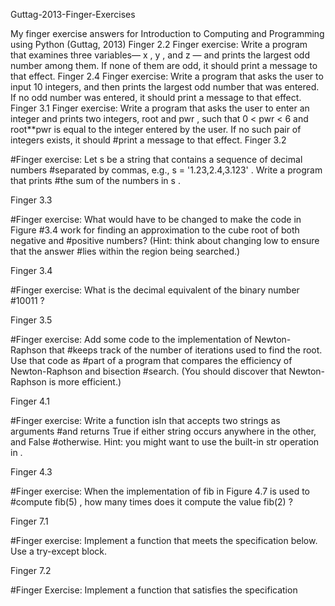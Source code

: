 
Guttag-2013-Finger-Exercises



My finger exercise answers for Introduction to Computing and Programming using Python (Guttag, 2013)
Finger 2.2
Finger exercise: Write a program that examines three variables— x , y , and z —
and prints the largest odd number among them. If none of them are odd, it
should print a message to that effect.
Finger 2.4
Finger exercise: Write a program that asks the user to input 10 integers, and
then prints the largest odd number that was entered. If no odd number was
entered, it should print a message to that effect.
Finger 3.1
Finger exercise: Write a program that asks the user to enter an integer and
prints two integers, root and pwr , such that 0 < pwr < 6 and root**pwr is
equal to the integer entered by the user. If no such pair of integers exists,
it should #print a message to that effect.
Finger 3.2

#Finger exercise: Let s be a string that contains a sequence of decimal numbers #separated by commas, e.g., s = '1.23,2.4,3.123' . Write a program that prints #the sum of the numbers in s .

Finger 3.3

#Finger exercise: What would have to be changed to make the code in Figure #3.4 work for finding an approximation to the cube root of both negative and #positive numbers? (Hint: think about changing low to ensure that the answer #lies within the region being searched.)

Finger 3.4

#Finger exercise: What is the decimal equivalent of the binary number #10011 ?

Finger 3.5

#Finger exercise: Add some code to the implementation of Newton-Raphson that #keeps track of the number of iterations used to find the root. Use that code as #part of a program that compares the efficiency of Newton-Raphson and bisection #search. (You should discover that Newton-Raphson is more efficient.)

Finger 4.1

#Finger exercise: Write a function isIn that accepts two strings as arguments #and returns True if either string occurs anywhere in the other, and False #otherwise. Hint: you might want to use the built-in str operation in .

Finger 4.3

#Finger exercise: When the implementation of fib in Figure 4.7 is used to #compute fib(5) , how many times does it compute the value fib(2) ?

Finger 7.1

#Finger exercise: Implement a function that meets the specification below. Use a try-except block.

Finger 7.2

#Finger Exercise: Implement a function that satisfies the specification

